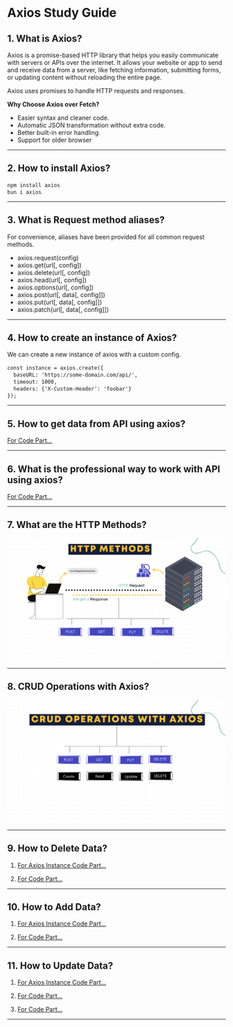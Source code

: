 # Axios Study Guide

## 1. What is Axios?

Axios is a promise-based HTTP library that helps you easily communicate with servers or APIs over the internet. It allows your website or app to send and receive data from a server, like fetching information, submitting forms, or updating content without reloading the entire page.

Axios uses promises to handle HTTP requests and responses.

**Why Choose Axios over Fetch?**

- Easier syntax and cleaner code.
- Automatic JSON transformation without extra code.
- Better built-in error handling.
- Support for older browser

---

## 2. How to install Axios?

```
npm install axios
bun i axios
```

---

## 3. What is Request method aliases?

For convenience, aliases have been provided for all common request methods.

- axios.request(config)
- axios.get(url[, config])
- axios.delete(url[, config])
- axios.head(url[, config])
- axios.options(url[, config])
- axios.post(url[, data[, config]])
- axios.put(url[, data[, config]])
- axios.patch(url[, data[, config]])

---

## 4. How to create an instance of Axios?

We can create a new instance of axios with a custom config.

```
const instance = axios.create({
  baseURL: 'https://some-domain.com/api/',
  timeout: 1000,
  headers: {'X-Custom-Header': 'foobar'}
});
```

---

## 5. How to get data from API using axios?

[For Code Part...](./src/pages/Movie.jsx)

---

## 6. What is the professional way to work with API using axios?

[For Code Part...](./src/services/GetService.jsx)

---

## 7. What are the HTTP Methods?

![HTTP Methods](./public/HTTP-Methods.png)

---

## 8. CRUD Operations with Axios?

![HTTP Methods](./public/CRUD-Operations-Using-Axios.png)

---

## 9. How to Delete Data?

1. [For Axios Instance Code Part...](./src/api/PostApi.jsx)

2. [For Code Part...](./src/pages/CRUDOperations.jsx)

---

## 10. How to Add Data?

1. [For Axios Instance Code Part...](./src/api/PostApi.jsx)

2. [For Code Part...](./src/components/UI/From.jsx)

---

## 11. How to Update Data?

1. [For Axios Instance Code Part...](./src/api/PostApi.jsx)

2. [For Code Part...](./src/pages/CRUDOperations.jsx)

3. [For Code Part...](./src/components/UI/From.jsx)

---

